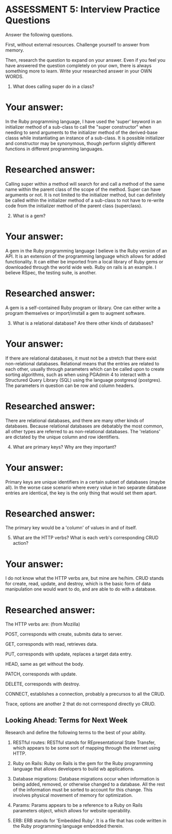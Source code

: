 # ASSESSMENT 5: Interview Practice Questions

Answer the following questions.

First, without external resources. Challenge yourself to answer from memory.

Then, research the question to expand on your answer. Even if you feel you have answered the question completely on your own, there is always something more to learn. Write your researched answer in your OWN WORDS.

1. What does calling super do in a class?

# Your answer:
In the Ruby programming language, I have used the 'super' keyword in an initializer method of a sub-class to call the "super constructor" when needing to send arguments to the initializer method of the derived-base classs while instantiating an instance of a sub-class. It is possible initializer and constructor may be synonymous, though perform slightly different functions in different programming languages.

# Researched answer:
Calling super within a method will search for and call a method of the same name within the parent class of the scope of the method. Super can have arguments or not. It is not limited to the initializer method, but can definitely be called within the initializer method of a sub-class to not have to re-write code from the initializer method of the parent class (superclass).

2. What is a gem?

# Your answer:
A gem in the Ruby programming language I believe is the Ruby version of an API. It is an extension of the programming language which allows for added functionality. It can either be imported from a local library of Ruby gems or downloaded through the world wide web. Ruby on rails is an example. I believe RSpec, the testing suite, is another.

# Researched answer:
A gem is a self-contained Ruby program or library. One can either write a program themselves or import/imstall a gem to augment software. 

3. What is a relational database? Are there other kinds of databases?

# Your answer:
If there are relational databases, it must not be a stretch that there exist non-relational databases. Relational means that the entries are related to each other, usually through parameters which can be called upon to create sorting algorithms, such as when using PGAdmin 4 to interact with a Structured Query Library (SQL) using the language postgresql (postgres). The parameters in question can be row and column headers.

# Researched answer:
There are relational databases, and there are many other kinds of databases. Because relational databases are debatably the most common, all other types are referred to as non-relational databases. The 'relations' are dictated by the unique column and row identifiers.

4. What are primary keys? Why are they important?

# Your answer:
Primary keys are unique identifiers in a certain subset of databases (maybe all). In the worse case scenario where every value in two separate database entries are identical, the key is the only thing that would set them apart. 

# Researched answer:
The primary key would be a 'column' of values in and of itself.

5. What are the HTTP verbs? What is each verb's corresponding CRUD action?

# Your answer:
I do not know what the HTTP verbs are, but mine are he/him. CRUD stands for create, read, update, and destroy, which is the basic form of data manipulation one would want to do, and are able to do with a database.

# Researched answer:
The HTTP verbs are: (from Mozilla)

POST, corresponds with create, submits data to server.

GET, corresponds with read, retrieves data.

PUT, corresponds with update, replaces a target data entry.

HEAD, same as get without the body.

PATCH, corresponds with update.

DELETE, corresponds with destroy. 

CONNECT, establishes a connection, probably a precursos to all the CRUD.

Trace, options are another 2 that do not corrrespond directly yo CRUD.

## Looking Ahead: Terms for Next Week

Research and define the following terms to the best of your ability.

1. RESTful routes:
RESTful stands for REpresentational State Transfer, which appears to be some sort of mapping through the internet using HTTP.

2. Ruby on Rails:
Ruby on Rails is the gem for the Ruby programming language that allows developers to build wb applications. 

3. Database migrations:
Database migrations occur when information is being added, removed, or otherwise changed to a database. All the rest of the information must be sorted to account for this change. This involves physical movement of memory for optimization.

4. Params:
Params appears to be a reference to a Ruby on Rails parameters object, which allows for website operability.

5. ERB:
ERB stands for 'Embedded Ruby'. It is a file that has code written in the Ruby programming language embedded therein. 